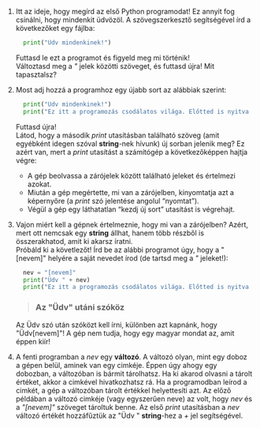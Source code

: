 1. Itt az ideje, hogy megírd az első Python programodat! Ez annyit fog csinálni, hogy mindenkit üdvözöl. A szövegszerkesztő segítségével írd a következőket egy fájlba:
      ```python
        print("Üdv mindenkinek!")
      ```
    Futtasd le ezt a programot és figyeld meg mi történik!  
    Változtasd meg a *"* jelek közötti szöveget, és futtasd újra! Mit tapasztalsz?
2. Most adj hozzá a programhoz egy újabb sort az alábbiak szerint:
    ```python
      print("Üdv mindenkinek!")
      print("Ez itt a programozás csodálatos világa. Előtted is nyitva áll!")
    ```
    Futtasd újra!  
    Látod, hogy a második *print* utasításban található szöveg (amit egyébként idegen szóval **string**-nek hívunk) új sorban jelenik meg? Ez azért van, mert a *print* utasítást a számítógép a következőképpen hajtja végre:
     * A gép beolvassa a zárójelek között található jeleket és értelmezi azokat.
     * Miután a gép megértette, mi van a zárójelben, kinyomtatja azt a képernyőre (a *print* szó jelentése angolul “nyomtat”).
     * Végül a gép egy láthatatlan “kezdj új sort” utasítást is végrehajt.

3. Vajon miért kell a gépnek értelmeznie, hogy mi van a zárójelben? Azért, mert ott nemcsak egy **string** állhat, hanem több részből is összerakhatod, amit ki akarsz íratni.  
    Próbáld ki a követlezőt! Írd be az alábbi programot úgy, hogy a "[nevem]" helyére a saját nevedet írod (de tartsd meg a *"* jeleket!):
    ```python
      nev = "[nevem]"
      print("Üdv " + nev)
      print("Ez itt a programozás csodálatos világa. Előtted is nyitva áll!")
    ```
     > ### Az "Üdv" utáni szóköz
    Az Üdv szó után szóközt kell írni, különben azt kapnánk, hogy "Üdv[nevem]"! A gép nem tudja, hogy egy magyar mondat az, amit éppen kiír!

4. A fenti programban a *nev* egy **változó**. A változó olyan, mint egy doboz a gépen belül, aminek van egy cimkéje. Éppen úgy ahogy egy dobozban, a változóban is bármit tárolhatsz. Ha ki akarod olvasni a tárolt értéket, akkor a cimkével hivatkozhatsz rá. Ha a programodban leírod a cimkét, a gép a változóban tárolt értékkel helyettesíti azt. Az előző példában a változó cimkéje (vagy egyszerűen neve) az volt, hogy *nev* és a *"[nevem]"* szöveget tároltuk benne. Az első *print* utasításban a *nev* változó értékét hozzáfűztük az "Üdv " **string**-hez a *+* jel segítségével.
